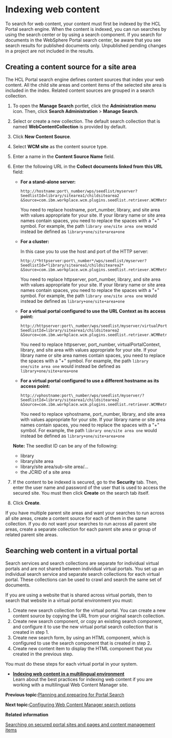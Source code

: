 # Indexing web content

To search for web content, your content must first be indexed by the HCL Portal search engine. When the content is indexed, you can run searches by using the search center or by using a search component. If you search for documents in the WebSphere Portal search center, be aware that you see search results for published documents only. Unpublished pending changes in a project are not included in the results.

## Creating a content source for a site area

The HCL Portal search engine defines content sources that index your web content. All the child site areas and content items of the selected site area is included in the index. Related content sources are grouped in a search collection.

1.  To open the **Manage Search** portlet, click the **Administration menu** icon. Then, click **Search Administration** \> **Manage Search**.
2.  Select or create a new collection. The default search collection that is named **WebContentCollection** is provided by default.
3.  Click **New Content Source**.
4.  Select **WCM site** as the content source type.
5.  Enter a name in the **Content Source Name** field.
6.  Enter the following URL in the **Collect documents linked from this URL** field:

    -   **For a stand-alone server:**

        ```
        http://hostname:port\_number/wps/seedlist/myserver?SeedlistId=library/sitearea1/childsitearea2
        &Source=com.ibm.workplace.wcm.plugins.seedlist.retriever.WCMRetrieverFactory&Action=GetDocuments
        ```

        You need to replace hostname, port\_number, library, and site area with values appropriate for your site. If your library name or site area names contain spaces, you need to replace the spaces with a "+" symbol. For example, the path `library one/site area one` would instead be defined as `library+one/site+area+one`

    -   **For a cluster:**

        In this case you to use the host and port of the HTTP server:

        ```
        http://*httpserver:port\_number*/wps/seedlist/myserver?SeedlistId=*library/sitearea1/childsitearea2*
        &Source=com.ibm.workplace.wcm.plugins.seedlist.retriever.WCMRetrieverFactory&Action=GetDocuments
        ```

        You need to replace httpserver, port\_number, library, and site area with values appropriate for your site. If your library name or site area names contain spaces, you need to replace the spaces with a "+" symbol. For example, the path `library one/site area one` would instead be defined as `library+one/site+area+one`

    -   **For a virtual portal configured to use the URL Context as its access point:**

        ```
        http://httpserver:port\_number/wps/seedlist/myserver/virtualPortalContext?SeedlistId=library/sitearea1/childsitearea2
        &Source=com.ibm.workplace.wcm.plugins.seedlist.retriever.WCMRetrieverFactory&Action=GetDocuments
        ```

        You need to replace httpserver, port\_number, virtualPortalContext, library, and site area with values appropriate for your site. If your library name or site area names contain spaces, you need to replace the spaces with a "+" symbol. For example, the path `library one/site area one` would instead be defined as `library+one/site+area+one`

    -   **For a virtual portal configured to use a different hostname as its access point:**

        ```
        http://vphostname:port\_number/wps/seedlist/myserver/?SeedlistId=library/sitearea1/childsitearea2
        &Source=com.ibm.workplace.wcm.plugins.seedlist.retriever.WCMRetrieverFactory&Action=GetDocuments
        ```

        You need to replace vphostname, port\_number, library, and site area with values appropriate for your site. If your library name or site area names contain spaces, you need to replace the spaces with a "+" symbol. For example, the path `library one/site area one` would instead be defined as `library+one/site+area+one`

    **Note:** The seedlist ID can be any of the following:

    -   library
    -   library/site area
    -   library/site area/sub-site area/...
    -   the JCRID of a site area
7.  If the content to be indexed is secured, go to the **Security** tab. Then, enter the user name and password of the user that is used to access the secured site. You must then click **Create** on the search tab itself.
8.  Click **Create**.

If you have multiple parent site areas and want your searches to run across all site areas, create a content source for each of them in the same collection. If you do not want your searches to run across all parent site areas, create a separate collection for each parent site area or group of related parent site areas.

## Searching web content in a virtual portal

Search services and search collections are separate for individual virtual portals and are not shared between individual virtual portals. You set up an individual search service and separate search collections for each virtual portal. These collections can be used to crawl and search the same set of documents.

If you are using a website that is shared across virtual portals, then to search that website in a virtual portal environment you must:

1.  Create new search collection for the virtual portal. You can create a new content source by copying the URL from your original search collection.
2.  Create new search component, or copy an existing search component, and configure it to use the new virtual portal search collection that is created in step 1.
3.  Create new search form, by using an HTML component, which is configured to use the search component that is created in step 2.
4.  Create new content item to display the HTML component that you created in the previous step.

You must do these steps for each virtual portal in your system.

-   **[Indexing web content in a multilingual environment](../wcm/wcm_dev_search_portal_multi.md)**  
Learn about the best practices for indexing web content if you are working with a multilingual Web Content Manager site.


**Previous topic:**[Planning and preparing for Portal Search](../admin-system/srcbfrwrkgwtprtlsrch.md)

**Next topic:**[Configuring Web Content Manager search options](../wcm/wcm_config_search.md)

**Related information**  


[Searching on secured portal sites and pages and content management items](../admin-system/srtsrchscrprtlstepgs.md)

